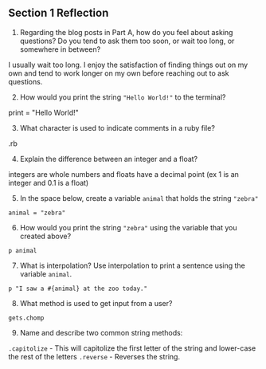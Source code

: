## Section 1 Reflection

1. Regarding the blog posts in Part A, how do you feel about asking questions? Do you tend to ask them too soon, or wait too long, or somewhere in between?

I usually wait too long. I enjoy the satisfaction of finding things out on my own and tend to work longer on my own before reaching out to ask questions.

2. How would you print the string `"Hello World!"` to the terminal?

print = "Hello World!"

3. What character is used to indicate comments in a ruby file?

.rb

4. Explain the difference between an integer and a float?

integers are whole numbers and floats have a decimal point (ex 1 is an integer and 0.1 is a float)

5. In the space below, create a variable `animal` that holds the string `"zebra"`

``animal = "zebra" ``

6. How would you print the string `"zebra"` using the variable that you created above?

``p animal ``

7. What is interpolation? Use interpolation to print a sentence using the variable `animal`.

``p "I saw a #{animal} at the zoo today."``

8. What method is used to get input from a user?

``gets.chomp``

9. Name and describe two common string methods:

``.capitolize`` - This will capitolize the first letter of the string and lower-case the rest of the letters
``.reverse`` - Reverses the string.
